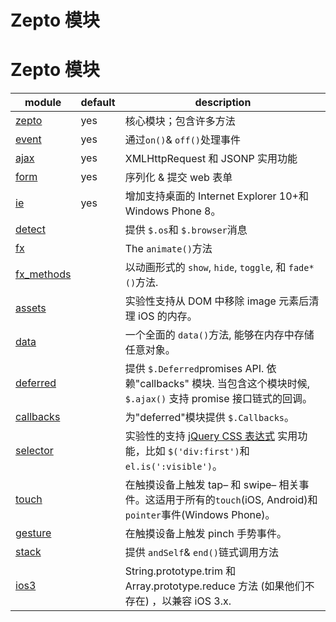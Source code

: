 # Zepto 模块

# Zepto 模块

| module | default | description |
| --- | --- | --- |
| [zepto](https://github.com/madrobby/zepto/blob/master/src/zepto.js#files) | yes | 核心模块；包含许多方法 |
| [event](https://github.com/madrobby/zepto/blob/master/src/event.js#files) | yes | 通过`on()`& `off()`处理事件 |
| [ajax](https://github.com/madrobby/zepto/blob/master/src/ajax.js#files) | yes | XMLHttpRequest 和 JSONP 实用功能 |
| [form](https://github.com/madrobby/zepto/blob/master/src/form.js#files) | yes | 序列化 & 提交 web 表单 |
| [ie](https://github.com/madrobby/zepto/blob/master/src/ie.js#files) | yes | 增加支持桌面的 Internet Explorer 10+和 Windows Phone 8。 |
| [detect](https://github.com/madrobby/zepto/blob/master/src/detect.js#files) |  | 提供 `$.os`和 `$.browser`消息 |
| [fx](https://github.com/madrobby/zepto/blob/master/src/fx.js#files) |  | The `animate()`方法 |
| [fx_methods](https://github.com/madrobby/zepto/blob/master/src/fx_methods.js#files) |  | 以动画形式的 `show`, `hide`, `toggle`, 和 `fade*()`方法. |
| [assets](https://github.com/madrobby/zepto/blob/master/src/assets.js#files) |  | 实验性支持从 DOM 中移除 image 元素后清理 iOS 的内存。 |
| [data](https://github.com/madrobby/zepto/blob/master/src/data.js#files) |  | 一个全面的 `data()`方法, 能够在内存中存储任意对象。 |
| [deferred](https://github.com/madrobby/zepto/blob/master/src/deferred.js#files) |  | 提供 `$.Deferred`promises API. 依赖"callbacks" 模块. 当包含这个模块时候, `$.ajax()` 支持 promise 接口链式的回调。 |
| [callbacks](https://github.com/madrobby/zepto/blob/master/src/callbacks.js#files) |  | 为"deferred"模块提供 `$.Callbacks`。 |
| [selector](https://github.com/madrobby/zepto/blob/master/src/selector.js#files) |  | 实验性的支持 [jQuery CSS 表达式](http://api.jquery.com/category/selectors/jquery-selector-extensions/) 实用功能，比如 `$('div:first')`和 `el.is(':visible')`。 |
| [touch](https://github.com/madrobby/zepto/blob/master/src/touch.js#files) |  | 在触摸设备上触发 tap– 和 swipe– 相关事件。这适用于所有的`touch`(iOS, Android)和`pointer`事件(Windows Phone)。 |
| [gesture](https://github.com/madrobby/zepto/blob/master/src/gesture.js#files) |  | 在触摸设备上触发 pinch 手势事件。 |
| [stack](https://github.com/madrobby/zepto/blob/master/src/stack.js#files) |  | 提供 `andSelf`& `end()`链式调用方法 |
| [ios3](https://github.com/madrobby/zepto/blob/master/src/ios3.js#files) |  | String.prototype.trim 和 Array.prototype.reduce 方法 (如果他们不存在) ，以兼容 iOS 3.x. |